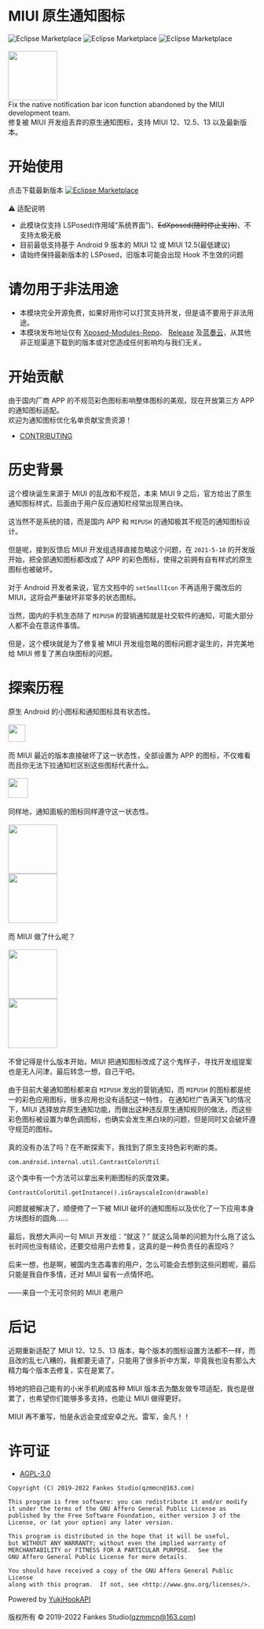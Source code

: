 # MIUI 原生通知图标

![Eclipse Marketplace](https://img.shields.io/badge/build-passing-brightgreen)
![Eclipse Marketplace](https://img.shields.io/badge/license-AGPL3.0-blue)
![Eclipse Marketplace](https://img.shields.io/badge/version-v1.67-green)
<br/><br/>
<img src="https://github.com/fankes/MIUINativeNotifyIcon/blob/master/app/src/main/ic_launcher-playstore.png" width = "100" height = "100"/>
<br/>
Fix the native notification bar icon function abandoned by the MIUI development team.<br/>
修复被 MIUI 开发组丢弃的原生通知图标，支持 MIUI 12、12.5、13 以及最新版本。

# 开始使用

点击下载最新版本
<a href='https://github.com/fankes/MIUINativeNotifyIcon/releases'>![Eclipse Marketplace](https://img.shields.io/badge/download-v1.67-green)</a>
<br/><br/>
⚠️ 适配说明<br/>

- 此模块仅支持 LSPosed(作用域“系统界面”)、~~EdXposed(随时停止支持)~~、不支持太极无极
- 目前最低支持基于 Android 9 版本的 MIUI 12 或 MIUI 12.5(最低建议)
- 请始终保持最新版本的 LSPosed，旧版本可能会出现 Hook 不生效的问题

# 请勿用于非法用途

- 本模块完全开源免费，如果好用你可以打赏支持开发，但是请不要用于非法用途。
- 本模块发布地址仅有 [Xposed-Modules-Repo](https://github.com/Xposed-Modules-Repo/com.fankes.miui.notify/releases)、
  [Release](https://github.com/fankes/MIUINativeNotifyIcon/releases)
  及[蓝奏云](https://fankes.lanzouy.com/b030o2e8h)，从其他非正规渠道下载到的版本或对您造成任何影响均与我们无关。

# 开始贡献

由于国内厂商 APP 的不规范彩色图标影响整体图标的美观，现在开放第三方 APP 的通知图标适配。<br/>
欢迎为通知图标优化名单贡献宝贵资源！<br/>

- [CONTRIBUTING](https://github.com/fankes/MIUINativeNotifyIcon/blob/master/CONTRIBUTING.md)

# 历史背景

这个模块诞生来源于 MIUI 的乱改和不规范，本来 MIUI 9 之后，官方给出了原生通知图标样式，后面由于用户反应通知栏经常出现黑白块。<br/><br/>
这当然不是系统的错，而是国内 APP 和 `MIPUSH` 的通知极其不规范的通知图标设计。<br/><br/>
但是呢，接到反馈后 MIUI 开发组选择直接忽略这个问题，在 `2021-5-18` 的开发版开始，把全部通知图标都改成了 APP 的彩色图标，使得之前拥有自有样式的原生图标也被破坏。<br/><br/>
对于 Android 开发者来说，官方文档中的 `setSmallIcon` 不再适用于魔改后的 MIUI，这将会严重破坏非常多的状态图标。<br/><br/>
当然，国内的手机生态除了 `MIPUSH` 的营销通知就是社交软件的通知，可能大部分人都不会在意这件事情。<br/><br/>
但是，这个模块就是为了修复被 MIUI 开发组忽略的图标问题才诞生的，并完美地给 MIUI 修复了黑白块图标的问题。
<br/>

# 探索历程

原生 Android 的小图标和通知图标具有状态性。<br/><br/>
<img src="https://github.com/fankes/MIUINativeNotifyIcon/blob/master/images/native.jpg" height = "35"/><br/><br/>
而 MIUI 最近的版本直接破坏了这一状态性，全部设置为 APP 的图标，不仅难看而且你无法下拉通知栏区别这些图标代表什么。<br/><br/>
<img src="https://github.com/fankes/MIUINativeNotifyIcon/blob/master/images/miui.jpg" height = "40"/><br/><br/>
同样地，通知面板的图标同样遵守这一状态性。<br/><br/>
<img src="https://github.com/fankes/MIUINativeNotifyIcon/blob/master/images/native_n_1.jpg" height = "100"/><br/>
<img src="https://github.com/fankes/MIUINativeNotifyIcon/blob/master/images/native_n_2.jpg" height = "100"/><br/><br/>
而 MIUI 做了什么呢？<br/><br/>
<img src="https://github.com/fankes/MIUINativeNotifyIcon/blob/master/images/miui_n_1.jpg" height = "100"/><br/>
<img src="https://github.com/fankes/MIUINativeNotifyIcon/blob/master/images/miui_n_2.jpg" height = "100"/><br/><br/>
不曾记得是什么版本开始，MIUI 把通知图标改成了这个鬼样子，寻找开发组提案也是无人问津，最后转念一想，自己干吧。<br/><br/>
由于目前大量通知图标都来自 `MIPUSH` 发出的营销通知，而 `MIPUSH` 的图标都是统一的彩色应用图标，很多应用也没有适配这一特性， 在通知栏广告满天飞的情况下，MIUI
选择放弃原生通知功能，而做出这种违反原生通知规则的做法，而这些彩色图标被设置为单色调图标，也确实会发生黑白块的问题，但是同时又会破坏遵守规范的图标。<br/><br/>
真的没有办法了吗？在不断探索下，我找到了原生支持色彩判断的类。

```
com.android.internal.util.ContrastColorUtil
```

这个类中有一个方法可以拿出来判断图标的灰度效果。

```
ContrastColorUtil.getInstance().isGrayscaleIcon(drawable)
```

问题就被解决了，顺便修了一下被 MIUI 破坏的通知图标以及优化了一下应用本身方块图标的圆角......<br/><br/>
最后，我想大声问一句 MIUI 开发组：“就这？” 就这么简单的问题为什么拖了这么长时间也没有结论，还要交给用户去修复，这真的是一种负责任的表现吗？<br/><br/>
后来一想，也是啊，被国内生态毒害的用户，怎么可能会去想到这些问题呢，最后只能是我自作多情，还对 MIUI 留有一点情怀吧。<br/><br/>
——来自一个无可奈何的 MIUI 老用户

# 后记

近期重新适配了 MIUI 12、12.5、13 版本，每个版本的图标设置方法都不一样，而且改的乱七八糟的，我都要无语了，只能用了很多折中方案，毕竟我也没有那么大精力每个版本去修复，实在是累了。<br/><br/>
特地的把自己能有的小米手机刷成各种 MIUI 版本去为酷友做专项适配，我也是很累了，也希望你们能够多多支持，也能让 MIUI 做得更好。<br/><br/>
MIUI 再不重写，怕是永远会变成安卓之光。雷军，金凡！！

# 许可证

- [AGPL-3.0](https://www.gnu.org/licenses/agpl-3.0.html)

```
Copyright (C) 2019-2022 Fankes Studio(qzmmcn@163.com)

This program is free software: you can redistribute it and/or modify
it under the terms of the GNU Affero General Public License as
published by the Free Software Foundation, either version 3 of the
License, or (at your option) any later version.

This program is distributed in the hope that it will be useful,
but WITHOUT ANY WARRANTY; without even the implied warranty of
MERCHANTABILITY or FITNESS FOR A PARTICULAR PURPOSE.  See the
GNU Affero General Public License for more details.

You should have received a copy of the GNU Affero General Public License
along with this program.  If not, see <http://www.gnu.org/licenses/>.
```

Powered by [YukiHookAPI](https://github.com/fankes/YukiHookAPI)<br/><br/>
版权所有 © 2019-2022 Fankes Studio(qzmmcn@163.com)
